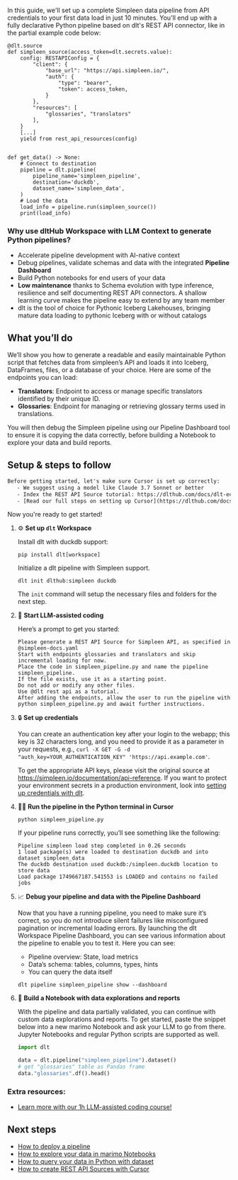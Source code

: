 In this guide, we'll set up a complete Simpleen data pipeline from API credentials to your first data load in just 10 minutes. You'll end up with a fully declarative Python pipeline based on dlt's REST API connector, like in the partial example code below:

```python-outcome
@dlt.source
def simpleen_source(access_token=dlt.secrets.value):
    config: RESTAPIConfig = {
        "client": {
            "base_url": "https://api.simpleen.io/",
            "auth": {
                "type": "bearer",
                "token": access_token,
            }
        },
        "resources": [
            "glossaries", "translators"
        ],
    }
    [...]
    yield from rest_api_resources(config)


def get_data() -> None:
    # Connect to destination
    pipeline = dlt.pipeline(
        pipeline_name='simpleen_pipeline',
        destination='duckdb',
        dataset_name='simpleen_data', 
    )
    # Load the data
    load_info = pipeline.run(simpleen_source())
    print(load_info) 
```

### Why use dltHub Workspace with LLM Context to generate Python pipelines?

- Accelerate pipeline development with AI-native context
- Debug pipelines, validate schemas and data with the integrated **Pipeline Dashboard**
- Build Python notebooks for end users of your data
- **Low maintenance** thanks to Schema evolution with type inference, resilience and self documenting REST API connectors. A shallow learning curve makes the pipeline easy to extend by any team member
- dlt is the tool of choice for Pythonic Iceberg Lakehouses, bringing mature data loading to pythonic Iceberg with or without catalogs

## What you’ll do

We’ll show you how to generate a readable and easily maintainable Python script that fetches data from simpleen’s API and loads it into Iceberg, DataFrames, files, or a database of your choice. Here are some of the endpoints you can load:

- **Translators**: Endpoint to access or manage specific translators identified by their unique ID.
- **Glossaries**: Endpoint for managing or retrieving glossary terms used in translations.

You will then debug the Simpleen pipeline using our Pipeline Dashboard tool to ensure it is copying the data correctly, before building a Notebook to explore your data and build reports.

## Setup & steps to follow

```default
Before getting started, let's make sure Cursor is set up correctly:
   - We suggest using a model like Claude 3.7 Sonnet or better
   - Index the REST API Source tutorial: https://dlthub.com/docs/dlt-ecosystem/verified-sources/rest_api/ and add it to context as **@dlt rest api**
   - [Read our full steps on setting up Cursor](https://dlthub.com/docs/dlt-ecosystem/llm-tooling/cursor-restapi#23-configuring-cursor-with-documentation)
```

Now you're ready to get started!

1. ⚙️ **Set up `dlt` Workspace**
    
    Install dlt with duckdb support:
    ```shell
    pip install dlt[workspace]
    ```

    Initialize a dlt pipeline with Simpleen support.
    ```shell
    dlt init dlthub:simpleen duckdb
    ```

    The `init` command will setup the necessary files and folders for the next step.
    
2. 🤠 **Start LLM-assisted coding**
    
    Here’s a prompt to get you started:
    
    ```prompt
    Please generate a REST API Source for Simpleen API, as specified in @simpleen-docs.yaml 
    Start with endpoints glossaries and translators and skip incremental loading for now. 
    Place the code in simpleen_pipeline.py and name the pipeline simpleen_pipeline. 
    If the file exists, use it as a starting point. 
    Do not add or modify any other files. 
    Use @dlt rest api as a tutorial. 
    After adding the endpoints, allow the user to run the pipeline with python simpleen_pipeline.py and await further instructions.
    ```

    
3. 🔒 **Set up credentials** 
    
    You can create an authentication key after your login to the webapp; this key is 32 characters long, and you need to provide it as a parameter in your requests, e.g., `curl -X GET -G -d "auth_key=YOUR_AUTHENTICATION_KEY" 'https://api.example.com'`.
    
    To get the appropriate API keys, please visit the original source at https://simpleen.io/documentation/api-reference.
    If you want to protect your environment secrets in a production environment, look into [setting up credentials with dlt](https://dlthub.com/docs/walkthroughs/add_credentials).
    
4. 🏃‍♀️ **Run the pipeline in the Python terminal in Cursor**
    
    ```shell
    python simpleen_pipeline.py
    ```
    
    If your pipeline runs correctly, you’ll see something like the following:
    
    ```shell
    Pipeline simpleen load step completed in 0.26 seconds
    1 load package(s) were loaded to destination duckdb and into dataset simpleen_data
    The duckdb destination used duckdb:/simpleen.duckdb location to store data
    Load package 1749667187.541553 is LOADED and contains no failed jobs
    ```
    
5. 📈 **Debug your pipeline and data with the Pipeline Dashboard**

    Now that you have a running pipeline, you need to make sure it’s correct, so you do not introduce silent failures like misconfigured pagination or incremental loading errors. By launching the dlt Workspace Pipeline Dashboard, you can see various information about the pipeline to enable you to test it. Here you can see:
    - Pipeline overview: State, load metrics
    - Data’s schema: tables, columns, types, hints
    - You can query the data itself
    
    ```shell
    dlt pipeline simpleen_pipeline show --dashboard
    ```
    
6. 🐍 **Build a Notebook with data explorations and reports**

    With the pipeline and data partially validated, you can continue with custom data explorations and reports. To get started, paste the snippet below into a new marimo Notebook and ask your LLM to go from there. Jupyter Notebooks and regular Python scripts are supported as well.

    
    ```python
    import dlt

   data = dlt.pipeline("simpleen_pipeline").dataset()
   # get "glossaries" table as Pandas frame
   data."glossaries".df().head()
    ```

### Extra resources:

- [Learn more with our 1h LLM-assisted coding course!](https://www.youtube.com/watch?v=GGid70rnJuM)

## Next steps

- [How to deploy a pipeline](https://dlthub.com/docs/walkthroughs/deploy-a-pipeline)
- [How to explore your data in marimo Notebooks](https://dlthub.com/docs/general-usage/dataset-access/marimo)
- [How to query your data in Python with dataset](https://dlthub.com/docs/general-usage/dataset-access/dataset)
- [How to create REST API Sources with Cursor](https://dlthub.com/docs/dlt-ecosystem/llm-tooling/cursor-restapi)
